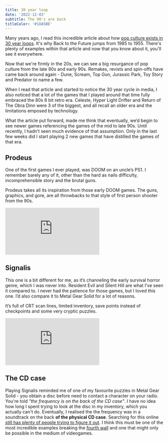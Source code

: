 ```yaml
---
title: 30 year loop
date: '2022-12-03'
subtitle: The 90's are back
titleColor: '#1DA5BE'
---
```


Many years ago, I read this incredible article about how [pop culture exists in 30 year loops](https://thepatterning.com/2017/02/13/the-nostalgia-pendulum-a-rolling-30-year-cycle-of-pop-culture-trends/). It's why Back to the Future jumps from 1985 to 1955. There's plenty of examples within that article and now that you know about it, you'll see it everywhere.

Now that we're firmly in the 20s, we can see a big resurgance of pop culture from the late 80s and early 90s. Remakes, revists and spin-offs have came back around again - Dune, Scream, Top Gun, Jurassic Park, Toy Story and Predator to name a few.

When I read that article and started to notice the 30 year cycle in media, I also noticed that a lot of the games that I played around that time fully embraced the 80s 8 bit retro era. Celeste, Hyper Light Drifter and Return of The Obra Dinn were 3 of the biggest, and all recall an older era and the limitations emposed by technology.

What the article put forward, made me think that eventually, we’d begin to see newer games referencing the games of the mid to late 90s. Until recently, I hadn’t seen much evidence of that assumption. Only in the last few weeks did I start playing 2 new games that have distilled the games of that era.

## Prodeus

One of the first games I ever played, was DOOM on an uncle’s PS1. I remember barely any of it, other than the hard as nails difficulty, incomprehensible story and the brutal guns.

Prodeus takes all its inspiration from those early DOOM games. The guns, graphics, and gore, are all throwbacks to that style of first person shooter from the 90s.

<iframe src="https://www.youtube.com/embed/kVNYObIFmYM" title="Prodeus trailer" frameborder="0" allow="accelerometer; autoplay; clipboard-write; encrypted-media; gyroscope; picture-in-picture" allowfullscreen></iframe>

## Signalis

This one is a bit different for me, as it’s channeling the early survival horror genre, which I was never into. Resident Evil and Silent Hill are what I’ve seen it compared to. I never had the patience for those games, but I loved this one. I’d also compare it to Metal Gear Solid for a lot of reasons.

It’s full of CRT scan lines, limited inventory, save points instead of checkpoints and some very cryptic puzzles.

<iframe src="https://www.youtube.com/embed/Na4KadSK770" title="Signalis trailer" frameborder="0" allow="accelerometer; autoplay; clipboard-write; encrypted-media; gyroscope; picture-in-picture" allowfullscreen></iframe>

## The CD case

Playing Signalis reminded me of one of my favourite puzzles in Metal Gear Solid - you obtain a disc before need to contact a character on your radio. You're told _"the frequency is on the back of the CD case"_. I have no idea how long I spent trying to look at the disc in my inventory, which you actually can't do. Eventually, I realised the the frequency was in a soundtrack on the back **of the physical CD case**. Searching for this online [still has plenty of people trying to figure it out](https://www.google.com/search?hl=en&q=metal%20gear%20solid%20cd%20case). I think this must be one of the most incredible examples breaking the [fourth wall](https://en.wikipedia.org/wiki/Fourth_wall) and one that might only be possible in the medium of videogames.
